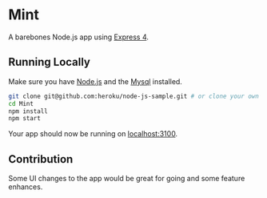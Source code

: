 # Mint

A barebones Node.js app using [Express 4](http://expressjs.com/).

## Running Locally

Make sure you have [Node.js](http://nodejs.org/) and the [Mysql](https://dev.mysql.com/downloads/mysql/) installed.

```sh
git clone git@github.com:heroku/node-js-sample.git # or clone your own fork
cd Mint
npm install
npm start
```

Your app should now be running on [localhost:3100](http://localhost:3100/).

## Contribution

Some UI changes to the app would be great for going and some feature enhances.

